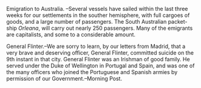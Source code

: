 Emigration to Australia. –Several vessels have sailed within the last three weeks for our settlements in the souther hemisphere, with full cargoes of goods, and a large number of passengers. The South Australian packet-ship *Orleana*, will carry out nearly 250 passengers. Many of the emigrants are capitalists, and some to a considerable amount.General Flinter.–We are sorry to learn, by our letters from Madrid, that a very brave and deserving officer, General Flinter, committed suicide on the 9th instant in that city. General Flinter was an Irishman of good family. He served under the Duke of Wellington in Portugal and Spain, and was one of the many officers who joined the Portuguese and Spanish armies by permission of our Government.–Morning Post.